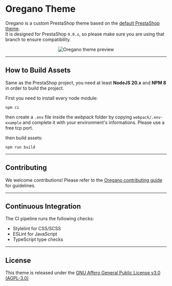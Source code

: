 # Oregano Theme

Oregano is a custom PrestaShop theme based on the [default PrestaShop theme](https://github.com/PrestaShop/hummingbird?utm_source=chatgpt.com).  
It is designed for PrestaShop `9.0.x`, so please make sure you are using that branch to ensure compatibility.

  <p align="center">
    <img src="preview.png" alt="Oregano theme preview"/>
  </p>

---

## How to Build Assets

Same as the PrestaShop project, you need at least **NodeJS 20.x** and **NPM 8** in order to build the project.

First you need to install every node module:

`npm ci`

then create a `.env` file inside the *webpack* folder by copying `webpack/.env-example` and complete it with your environment's informations. Please use a free tcp port.

then build assets:

`npm run build`

---

## Contributing

We welcome contributions! Please refer to the [Oregano contributing guide](https://github.com/turtle-key/oregano/blob/main/CONTRIBUTING.md) for guidelines.

---

## Continuous Integration

The CI pipeline runs the following checks:  
- Stylelint for CSS/SCSS  
- ESLint for JavaScript  
- TypeScript type checks

---

## License

This theme is released under the [GNU Affero General Public License v3.0 (AGPL-3.0)](LICENSE)
</pre>
